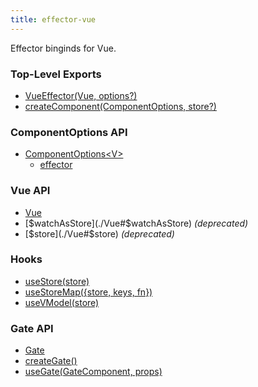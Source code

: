 ```yaml
---
title: effector-vue
---
```


Effector binginds for Vue.

### Top-Level Exports

- [VueEffector(Vue, options?)](./VueEffector)
- [createComponent(ComponentOptions, store?)](./createComponent)

### ComponentOptions API

- [ComponentOptions\<V\>](./ComponentOptions)
  - [effector](./ComponentOptions#effector)

### Vue API

- [Vue](./Vue)
- [$watchAsStore](./Vue#$watchAsStore) _(deprecated)_
- [$store](./Vue#$store) _(deprecated)_

### Hooks

- [useStore(store)](./useStore)
- [useStoreMap({store, keys, fn})](./useStoreMap)
- [useVModel(store)](./useVModel)

### Gate API

- [Gate](./Gate)
- [createGate()](./createGate)
- [useGate(GateComponent, props)](./useGate)
